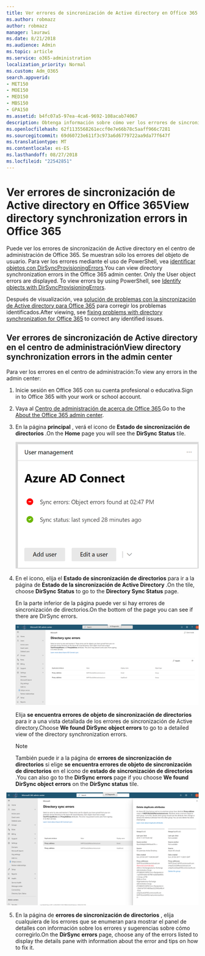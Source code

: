```yaml
---
title: Ver errores de sincronización de Active directory en Office 365
ms.author: robmazz
author: robmazz
manager: laurawi
ms.date: 8/21/2018
ms.audience: Admin
ms.topic: article
ms.service: o365-administration
localization_priority: Normal
ms.custom: Adm_O365
search.appverid:
- MET150
- MOE150
- MED150
- MBS150
- GPA150
ms.assetid: b4fc07a5-97ea-4ca6-9692-108acab74067
description: Obtenga información sobre cómo ver los errores de sincronización de Active directory en el centro de administración de Office 365.
ms.openlocfilehash: 62f1135568261eccf0e7e66b78c5aaff966c7281
ms.sourcegitcommit: 69d60723e611f3c973a6d6779722aa9da77f647f
ms.translationtype: MT
ms.contentlocale: es-ES
ms.lasthandoff: 08/27/2018
ms.locfileid: "22542851"
---
```

# <a name="view-directory-synchronization-errors-in-office-365"></a><span data-ttu-id="6b8e6-103">Ver errores de sincronización de Active directory en Office 365</span><span class="sxs-lookup"><span data-stu-id="6b8e6-103">View directory synchronization errors in Office 365</span></span>

<span data-ttu-id="6b8e6-p101">Puede ver los errores de sincronización de Active directory en el centro de administración de Office 365. Se muestran sólo los errores del objeto de usuario. Para ver los errores mediante el uso de PowerShell, vea [identificar objetos con DirSyncProvisioningErrors](https://go.microsoft.com/fwlink/p/?LinkId=798300).</span><span class="sxs-lookup"><span data-stu-id="6b8e6-p101">You can view directory synchronization errors in the Office 365 admin center. Only the User object errors are displayed. To view errors by using PowerShell, see [Identify objects with DirSyncProvisioningErrors](https://go.microsoft.com/fwlink/p/?LinkId=798300).</span></span>

<span data-ttu-id="6b8e6-107">Después de visualización, vea [solución de problemas con la sincronización de Active directory para Office 365](fix-problems-with-directory-synchronization.md) para corregir los problemas identificados.</span><span class="sxs-lookup"><span data-stu-id="6b8e6-107">After viewing, see [fixing problems with directory synchronization for Office 365](fix-problems-with-directory-synchronization.md) to correct any identified issues.</span></span>
  
## <a name="view-directory-synchronization-errors-in-the-admin-center"></a><span data-ttu-id="6b8e6-108">Ver errores de sincronización de Active directory en el centro de administración</span><span class="sxs-lookup"><span data-stu-id="6b8e6-108">View directory synchronization errors in the admin center</span></span>

<span data-ttu-id="6b8e6-109">Para ver los errores en el centro de administración:</span><span class="sxs-lookup"><span data-stu-id="6b8e6-109">To view any errors in the admin center:</span></span>
  
1. <span data-ttu-id="6b8e6-110">Inicie sesión en Office 365 con su cuenta profesional o educativa.</span><span class="sxs-lookup"><span data-stu-id="6b8e6-110">Sign in to Office 365 with your work or school account.</span></span> 
    
2. <span data-ttu-id="6b8e6-111">Vaya al [Centro de administración de acerca de Office 365](https://support.office.com/article/758befc4-0888-4009-9f14-0d147402fd23).</span><span class="sxs-lookup"><span data-stu-id="6b8e6-111">Go to the [About the Office 365 admin center](https://support.office.com/article/758befc4-0888-4009-9f14-0d147402fd23).</span></span>
    
3. <span data-ttu-id="6b8e6-112">En la página **principal** , verá el icono de **Estado de sincronización de directorios** .</span><span class="sxs-lookup"><span data-stu-id="6b8e6-112">On the **Home** page you will see the **DirSync Status** tile.</span></span> 
    
    ![El estado de sincronización de directorios en mosaico en la vista previa del centro de administración](media/060006e9-de61-49d5-8979-e77cda198e71.png)
  
4. <span data-ttu-id="6b8e6-114">En el icono, elija el **Estado de sincronización de directorios** para ir a la página de **Estado de la sincronización de Active Directory** .</span><span class="sxs-lookup"><span data-stu-id="6b8e6-114">On the tile, choose **DirSync Status** to go to the **Directory Sync Status** page.</span></span> 
    
    <span data-ttu-id="6b8e6-115">En la parte inferior de la página puede ver si hay errores de sincronización de directorios.</span><span class="sxs-lookup"><span data-stu-id="6b8e6-115">On the bottom of the page you can see if there are DirSync errors.</span></span>
    
    ![En la página de estado de la sincronización de Active Directory puede ver si hay errores de objeto de sincronización de directorios](media/882094a3-80d3-4aae-b90b-78b27047974c.png)
  
    <span data-ttu-id="6b8e6-117">Elija **se encuentra errores de objeto de sincronización de directorios** para ir a una vista detallada de los errores de sincronización de Active directory.</span><span class="sxs-lookup"><span data-stu-id="6b8e6-117">Choose **We found DirSync object errors** to go to a detailed view of the directory synchronization errors.</span></span> 
    
    > [!NOTE]
    > <span data-ttu-id="6b8e6-118">También puede ir a la página de **errores de sincronización de directorios** si elige **se encuentra errores de objeto de sincronización de directorios** en el icono de **estado de sincronización de directorios** .</span><span class="sxs-lookup"><span data-stu-id="6b8e6-118">You can also go to the **DirSync errors** page if you choose **We found DirSync object errors** on the **DirSync status** tile.</span></span> 
  
![Página de errores de sincronización de directorios](media/a6e302d4-6be7-4e3a-b4b5-81c5a2c02952.png)
  
5. <span data-ttu-id="6b8e6-120">En la página de **errores de sincronización de directorios** , elija cualquiera de los errores que se enumeran para mostrar el panel de detalles con información sobre los errores y sugerencias sobre cómo corregirlo.</span><span class="sxs-lookup"><span data-stu-id="6b8e6-120">On the **DirSync errors** page, choose any of the errors listed to display the details pane with information about the error and tips on how to fix it.</span></span> 
